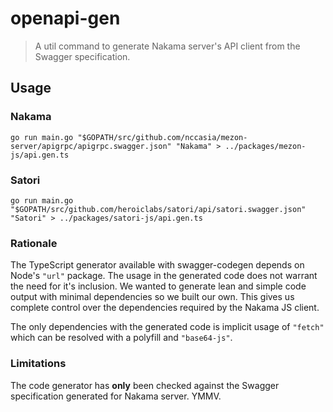 openapi-gen
===========

> A util command to generate Nakama server's API client from the Swagger specification.

## Usage

### Nakama

```shell
go run main.go "$GOPATH/src/github.com/nccasia/mezon-server/apigrpc/apigrpc.swagger.json" "Nakama" > ../packages/mezon-js/api.gen.ts
```

### Satori

```shell
go run main.go "$GOPATH/src/github.com/heroiclabs/satori/api/satori.swagger.json" "Satori" > ../packages/satori-js/api.gen.ts
```

### Rationale

The TypeScript generator available with swagger-codegen depends on Node's `"url"` package. The usage in the generated code does not warrant the need for it's inclusion. We wanted to generate lean and simple code output with minimal dependencies so we built our own. This gives us complete control over the dependencies required by the Nakama JS client.

The only dependencies with the generated code is implicit usage of `"fetch"` which can be resolved with a polyfill and `"base64-js"`.

### Limitations

The code generator has __only__ been checked against the Swagger specification generated for Nakama server. YMMV.
